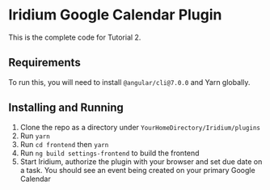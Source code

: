 # Iridium Google Calendar Plugin

This is the complete code for Tutorial 2.

## Requirements

To run this, you will need to install `@angular/cli@7.0.0` and Yarn globally.

## Installing and Running

1. Clone the repo as a directory under `YourHomeDirectory/Iridium/plugins`
2. Run `yarn`
3. Run `cd frontend` then `yarn`
4. Run `ng build settings-frontend` to build the frontend
5. Start Iridium, authorize the plugin with your browser and set due date on a task. You should see an event being created on your primary Google Calendar